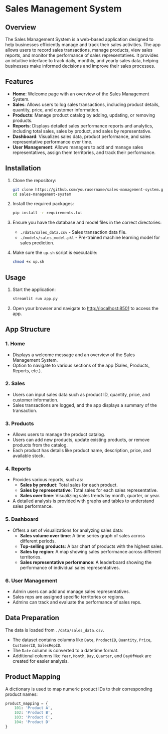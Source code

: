 # Sales Management System

## Overview
The Sales Management System is a web-based application designed to help businesses efficiently manage and track their sales activities. The app allows users to record sales transactions, manage products, view sales reports, and monitor the performance of sales representatives. It provides an intuitive interface to track daily, monthly, and yearly sales data, helping businesses make informed decisions and improve their sales processes.

## Features
- **Home**: Welcome page with an overview of the Sales Management System.
- **Sales**: Allows users to log sales transactions, including product details, quantity, price, and customer information.
- **Products**: Manage product catalog by adding, updating, or removing products.
- **Reports**: Displays detailed sales performance reports and analytics, including total sales, sales by product, and sales by representative.
- **Dashboard**: Visualizes sales data, product performance, and sales representative performance over time.
- **User Management**: Allows managers to add and manage sales representatives, assign them territories, and track their performance.

## Installation

1. Clone the repository:
    ```bash
    git clone https://github.com/yourusername/sales-management-system.git
    cd sales-management-system
    ```

2. Install the required packages:
    ```bash
    pip install -r requirements.txt
    ```

3. Ensure you have the database and model files in the correct directories:
    - `./data/sales_data.csv` - Sales transaction data file.
    - `./models/sales_model.pkl` - Pre-trained machine learning model for sales prediction.

4. Make sure the `up.sh` script is executable:
    ```bash
    chmod +x up.sh
    ```

## Usage

1. Start the application:
    ```bash
    streamlit run app.py
    ```

2. Open your browser and navigate to [http://localhost:8501](http://localhost:8501) to access the app.

## App Structure

### 1. Home
- Displays a welcome message and an overview of the Sales Management System.
- Option to navigate to various sections of the app (Sales, Products, Reports, etc.).

### 2. Sales
- Users can input sales data such as product ID, quantity, price, and customer information.
- Sales transactions are logged, and the app displays a summary of the transaction.

### 3. Products
- Allows users to manage the product catalog.
- Users can add new products, update existing products, or remove products from the catalog.
- Each product has details like product name, description, price, and available stock.

### 4. Reports
- Provides various reports, such as:
  - **Sales by product**: Total sales for each product.
  - **Sales by representative**: Total sales for each sales representative.
  - **Sales over time**: Visualizing sales trends by month, quarter, or year.
- A detailed analysis is provided with graphs and tables to understand sales performance.

### 5. Dashboard
- Offers a set of visualizations for analyzing sales data:
  - **Sales volume over time**: A time series graph of sales across different periods.
  - **Top-selling products**: A bar chart of products with the highest sales.
  - **Sales by region**: A map showing sales performance across different territories.
  - **Sales representative performance**: A leaderboard showing the performance of individual sales representatives.

### 6. User Management
- Admin users can add and manage sales representatives.
- Sales reps are assigned specific territories or regions.
- Admins can track and evaluate the performance of sales reps.

## Data Preparation

The data is loaded from `./data/sales_data.csv`.

- The dataset contains columns like `Date`, `ProductID`, `Quantity`, `Price`, `CustomerID`, `SalesRepID`.
- The `Date` column is converted to a datetime format.
- Additional columns like `Year`, `Month`, `Day`, `Quarter`, and `DayOfWeek` are created for easier analysis.

## Product Mapping

A dictionary is used to map numeric product IDs to their corresponding product names:

```python
product_mapping = {
    101: 'Product A',
    102: 'Product B',
    103: 'Product C',
    104: 'Product D'
}
